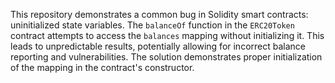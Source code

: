 This repository demonstrates a common bug in Solidity smart contracts: uninitialized state variables. The `balanceOf` function in the `ERC20Token` contract attempts to access the `balances` mapping without initializing it.  This leads to unpredictable results, potentially allowing for incorrect balance reporting and vulnerabilities. The solution demonstrates proper initialization of the mapping in the contract's constructor.